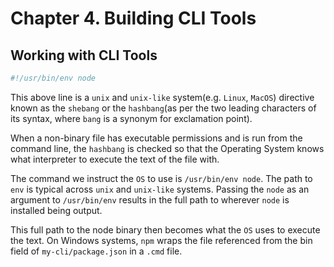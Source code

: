# Chapter 4. Building CLI Tools

## Working with CLI Tools

```bash
#!/usr/bin/env node
```

This above line is a `unix` and `unix-like` system(e.g. `Linux`, `MacOS`) directive known as the `shebang` or the `hashbang`(as per the two leading characters of its syntax, where `bang` is a synonym for exclamation point).

When a non-binary file has executable permissions and is run from the command line, the `hashbang` is checked so that the Operating System knows what interpreter to execute the text of the file with. 

The command we instruct the `OS` to use is `/usr/bin/env node`. The path to `env` is typical across `unix` and `unix-like` systems. Passing the `node` as an argument to `/usr/bin/env` results in the full path to wherever `node` is installed being output.

This full path to the node binary then becomes what the `OS` uses to execute the text. On Windows systems, `npm` wraps the file referenced from the bin field of `my-cli/package.json` in a `.cmd` file.